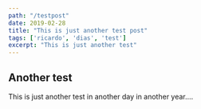 ```yaml
---
path: "/testpost"
date: 2019-02-28
title: "This is just another test post"
tags: ['ricardo', 'dias', 'test']
excerpt: "This is just another test"
---
```


## Another test

This is just another test in another day in another year....